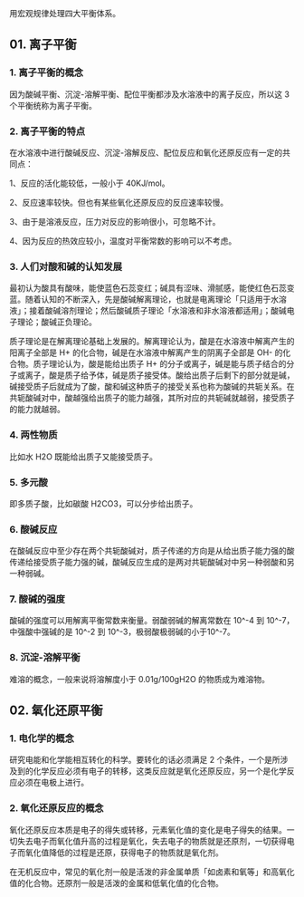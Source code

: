 用宏观规律处理四大平衡体系。

## 01. 离子平衡

### 1. 离子平衡的概念

因为酸碱平衡、沉淀-溶解平衡、配位平衡都涉及水溶液中的离子反应，所以这 3 个平衡统称为离子平衡。

### 2. 离子平衡的特点

在水溶液中进行酸碱反应、沉淀-溶解反应、配位反应和氧化还原反应有一定的共同点：

1、反应的活化能较低，一般小于 40KJ/mol。

2、反应速率较快。但也有某些氧化还原反应的反应速率较慢。

3、由于是溶液反应，压力对反应的影响很小，可忽略不计。

4、因为反应的热效应较小，温度对平衡常数的影响可以不考虑。

### 3. 人们对酸和碱的认知发展

最初认为酸具有酸味，能使蓝色石蕊变红；碱具有涩味、滑腻感，能使红色石蕊变蓝。随着认知的不断深入，先是酸碱解离理论，也就是电离理论「只适用于水溶液」；接着酸碱溶剂理论；然后酸碱质子理论「水溶液和非水溶液都适用」；酸碱电子理论；酸碱正负理论。

质子理论是在解离理论基础上发展的。解离理论认为，酸是在水溶液中解离产生的阳离子全部是 H+ 的化合物，碱是在水溶液中解离产生的阴离子全部是 OH- 的化合物。质子理论认为，酸是能给出质子 H+ 的分子或离子，碱是能与质子结合的分子或离子，酸是质子给予体，碱是质子接受体。酸给出质子后剩下的部分就是碱，碱接受质子后就成为了酸，酸和碱这种质子的接受关系也称为酸碱的共轭关系。在共轭酸碱对中，酸越强给出质子的能力越强，其所对应的共轭碱就越弱，接受质子的能力就越弱。

### 4. 两性物质

比如水 H2O 既能给出质子又能接受质子。

### 5. 多元酸

即多质子酸，比如碳酸 H2CO3，可以分步给出质子。

### 6. 酸碱反应

在酸碱反应中至少存在两个共轭酸碱对，质子传递的方向是从给出质子能力强的酸传递给接受质子能力强的碱，酸碱反应生成的是两对共轭酸碱对中另一种弱酸和另一种弱碱。

### 7. 酸碱的强度

酸碱的强度可以用解离平衡常数来衡量。弱酸弱碱的解离常数在 10^-4 到 10^-7，中强酸中强碱的是 10^-2 到 10^-3，极弱酸极弱碱的小于10^-7。

### 8. 沉淀-溶解平衡

难溶的概念，一般来说将溶解度小于 0.01g/100gH2O 的物质成为难溶物。

## 02. 氧化还原平衡

### 1. 电化学的概念

研究电能和化学能相互转化的科学。要转化的话必须满足 2 个条件，一个是所涉及到的化学反应必须有电子的转移，这类反应就是氧化还原反应，另一个是化学反应必须在电极上进行。

### 2. 氧化还原反应的概念

氧化还原反应本质是电子的得失或转移，元素氧化值的变化是电子得失的结果。一切失去电子而氧化值升高的过程是氧化，失去电子的物质就是还原剂，一切获得电子而氧化值降低的过程是还原，获得电子的物质就是氧化剂。

在无机反应中，常见的氧化剂一般是活泼的非金属单质「如卤素和氧等」和高氧化值的化合物。还原剂一般是活泼的金属和低氧化值的化合物。


